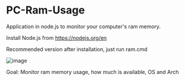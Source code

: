 # PC-Ram-Usage
Application in node.js to monitor your computer's ram memory.


Install Node.js from https://nodejs.org/en

Recommended version after installation, just run ram.cmd

![image](https://user-images.githubusercontent.com/94723259/229270580-12f290fa-2d48-4063-8b7c-73ac8a86ae19.png)

Goal: Monitor ram memory usage, how much is available, OS and Arch
